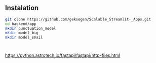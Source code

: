 ## Instalation 

```BASH
git clone https://github.com/geksogen/Scalable_Streamlit-_Apps.git
cd backend/app
mkdir punctuation_model
mkdir model_big
mkdir model_smail




```

https://python.astrotech.io/fastapi/fastapi/http-files.html



